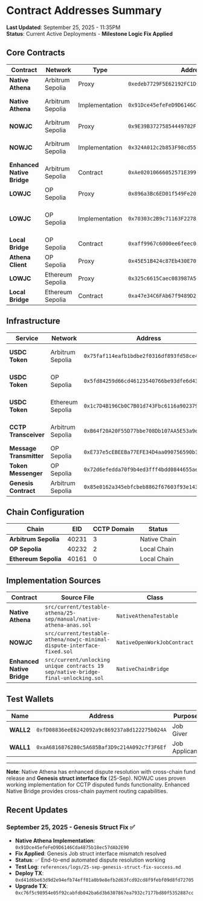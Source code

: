 # Contract Addresses Summary

**Last Updated**: September 25, 2025 - 11:35PM  
**Status**: Current Active Deployments - **Milestone Logic Fix Applied**

## Core Contracts

| Contract | Network | Type | Address | Status |
|----------|---------|------|---------|---------|
| **Native Athena** | Arbitrum Sepolia | Proxy | `0xedeb7729F5E62192FC1D0E43De0ee9C7Bd5cbFBE` | ✅ Active |
| **Native Athena** | Arbitrum Sepolia | Implementation | `0x91Dce45efeFeD9D6146Cda4875b18ec57dAb2E90` | ✅ **Genesis Fix - 25-Sep** |
| **NOWJC** | Arbitrum Sepolia | Proxy | `0x9E39B37275854449782F1a2a4524405cE79d6C1e` | ✅ Active |
| **NOWJC** | Arbitrum Sepolia | Implementation | `0x324A012c2b853F98cd557648b06400502b69Ef04` | ✅ **CCTP Integration - 25-Sep** |
| **Enhanced Native Bridge** | Arbitrum Sepolia | Contract | `0xAe02010666052571E399b1fe9E2c39B37A3Bc3A7` | ✅ Active |
| **LOWJC** | OP Sepolia | Proxy | `0x896a3Bc6ED01f549Fe20bD1F25067951913b793C` | ✅ Active |
| **LOWJC** | OP Sepolia | Implementation | `0x70303c2B9c71163F2278545BfB34d11504b3b602` | ✅ **Milestone Logic Fix - 25-Sep** |
| **Local Bridge** | OP Sepolia | Contract | `0xaff9967c6000ee6feec04d29a39cc7a4ecff4bc0` | ✅ Active |
| **Athena Client** | OP Sepolia | Proxy | `0x45E51B424c87Eb430E705CcE3EcD8e22baD267f7` | ✅ Active |
| **LOWJC** | Ethereum Sepolia | Proxy | `0x325c6615Caec083987A5004Ce9110f932923Bd3A` | ✅ Active |
| **Local Bridge** | Ethereum Sepolia | Contract | `0xa47e34C6FAb67f9489D22531f2DD572006058ae7` | ✅ Active |

## Infrastructure

| Service | Network | Address | Purpose |
|---------|---------|---------|---------|
| **USDC Token** | Arbitrum Sepolia | `0x75faf114eafb1bdbe2f0316df893fd58ce46aa4d` | Native chain USDC |
| **USDC Token** | OP Sepolia | `0x5fd84259d66cd46123540766be93dfe6d43130d7` | Local chain USDC |
| **USDC Token** | Ethereum Sepolia | `0x1c7D4B196Cb0C7B01d743Fbc6116a902379C7238` | Local chain USDC |
| **CCTP Transceiver** | Arbitrum Sepolia | `0xB64f20A20F55D77bbe708Db107AA5E53a9e39063` | Cross-chain USDC |
| **Message Transmitter** | OP Sepolia | `0xE737e5cEBEEBa77EFE34D4aa090756590b1CE275` | CCTP messaging |
| **Token Messenger** | OP Sepolia | `0x72d6efedda70f9b4ed3fff4bdd0844655aea2bd5` | CCTP sender |
| **Genesis Contract** | Arbitrum Sepolia | `0x85e0162a345ebfcbeb8862f67603f93e143fa487` | Data storage |

## Chain Configuration

| Chain | EID | CCTP Domain | Status |
|-------|-----|-------------|---------|
| **Arbitrum Sepolia** | 40231 | 3 | Native Chain |
| **OP Sepolia** | 40232 | 2 | Local Chain |
| **Ethereum Sepolia** | 40161 | 0 | Local Chain |

## Implementation Sources

| Contract | Source File | Class |
|----------|-------------|-------|
| **Native Athena** | `src/current/testable-athena/25-sep/manual/native-athena-anas.sol` | `NativeAthenaTestable` |
| **NOWJC** | `src/current/testable-athena/nowjc-minimal-dispute-interface-fixed.sol` | `NativeOpenWorkJobContract` |
| **Enhanced Native Bridge** | `src/current/unlocking unique contracts 19 sep/native-bridge-final-unlocking.sol` | `NativeChainBridge` |

## Test Wallets

| Name | Address | Purpose |
|------|---------|---------|
| **WALL2** | `0xfD08836eeE6242092a9c869237a8d122275b024A` | Job Giver |
| **WALL1** | `0xaA6816876280c5A685Baf3D9c214A092c7f3F6Ef` | Job Applicant |

---

**Note**: Native Athena has enhanced dispute resolution with cross-chain fund release and **Genesis struct interface fix** (25-Sep). NOWJC uses proven working implementation for CCTP disputed funds functionality. Enhanced Native Bridge provides cross-chain payment routing capabilities.

## Recent Updates

### September 25, 2025 - Genesis Struct Fix ✅
- **Native Athena Implementation**: `0x91Dce45efeFeD9D6146Cda4875b18ec57dAb2E90`
- **Fix Applied**: Genesis Job struct interface mismatch resolved
- **Status**: ✅ End-to-end automated dispute resolution working
- **Test Log**: `references/logs/25-sep-genesis-struct-fix-success.md`
- **Deploy TX**: `0xd41d6be63d9d2e94efb74eff01a0b9e8efb2d63fcd92cd8f9febf09d8fd72705`
- **Upgrade TX**: `0xc76f5c98954e05f92cabfdb042ba6d3b6307867ea7932c7177bd80f5352887cc`